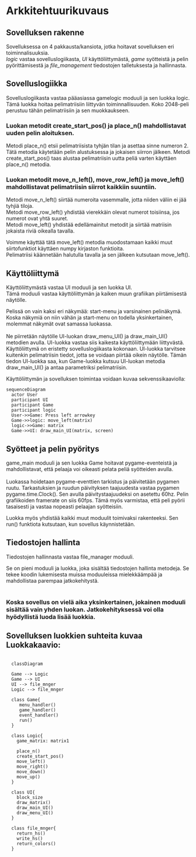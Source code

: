 # Arkkitehtuurikuvaus

## Sovelluksen rakenne

Sovelluksessa on 4 pakkausta/kansiota, jotka hoitavat sovelluksen eri toiminnalisuuksia.
<br/>
_logic_ vastaa sovelluslogiikasta, _UI_ käyttöliittymästä, _game_ syötteistä ja pelin pyörittämisestä ja _file_management_ tiedostojen talletuksesta ja hallinnasta.

## Sovelluslogiikka

Sovelluslogiikasta vastaa pääasiassa gamelogic moduuli ja sen luokka logic.
Tämä luokka hoitaa pelimatriisiin liittyvän toiminnallisuuden. Koko 2048-peli perustuu tähän pelimatriisiin ja sen muokkaukseen.

### Luokan metodit create_start_pos() ja place_n() mahdollistavat uuden pelin aloituksen. 

Metodi place_n() etsii pelimatriisista tyhjän tilan ja asettaa sinne numeron 2. Tätä metodia käytetään pelin alustuksessa ja jokaisen siirron jälkeen. Metodi create_start_pos() taas alustaa pelimatriisin uutta peliä varten käyttäen place_n() metodia.

### Luokan metodit move_n_left(), move_row_left() ja move_left() mahdollistavat pelimatriisin siirrot kaikkiin suuntiin.

Metodi move_n_left() siirtää numeroita vasemmalle, jotta niiden väliin ei jää tyhjiä tiloja.
<br/>
Metodi move_row_left() yhdistää vierekkäin olevat numerot toisiinsa, jos numerot ovat yhtä suuret.
<br/>
Metodi move_left() yhdistää edellämainitut metodit ja siirtää matriisin jokaista riviä oikealla tavalla.

Voimme käyttää tätä move_left() metodia muodostamaan kaikki muut siirtofunktiot käyttäen numpy kirjaston funktioita.
<br/>
Pelimatriisi käännetään halutulla tavalla ja sen jälkeen kutsutaan move_left().

## Käyttöliittymä

Käyttöliittymästä vastaa UI moduuli ja sen luokka UI.
</br>
Tämä moduuli vastaa käyttöliittymän ja kaiken muun grafiikan piirtämisestä näytölle.

Pelissä on vain kaksi eri näkymää: start-menu ja varsinainen pelinäkymä. Koska näkymiä on niin vähän ja start-menu on todella yksinkertainen, molemmat näkymät ovat samassa luokassa.
</br>
</br>
Ne piirretään näytölle UI-luokan draw_menu_UI() ja draw_main_UI() metodien avulla.
UI-luokka vastaa siis kaikesta käyttöliittymään liittyvästä. Käyttöliittymä on eristetty sovelluslogiikasta kokonaan. UI-luokka tarvitsee kuitenkin pelimatriisin tiedot, jotta se voidaan piirtää oikein näytölle. Tämän tiedon UI-luokka saa, kun Game-luokka kutsuu UI-luokan metodia draw_main_UI() ja antaa parametriksi pelimatriisin.

Käyttöliittymän ja sovelluksen toimintaa voidaan kuvaa sekvenssikaaviolla:

```mermaid
sequenceDiagram
  actor User
  participant UI
  participant Game
  participant logic
  User->>Game: Press left arrowkey
  Game->>logic: move_left(matrix)
  logic->>Game: matrix
  Game->>UI: draw_main_UI(matrix, screen)
```
  

## Syötteet ja pelin pyöritys

game_main moduuli ja sen luokka Game hoitavat pygame-eventeistä ja mahdollistavat, että pelaaja voi oikeasti pelata peliä syötteiden avulla.
<br/>
<br/>
Luokassa hoidetaan pygame-eventtien tarkistus ja päivitetään pygamen ruutu. Tarkastuksien ja ruudun päivityksen taajuudesta vastaa pygamen pygame.time.Clock(). Sen avulla päivitystaajuudeksi on asetettu 60hz. Pelin grafiikoiden framerate on siis 60fps. Tämä myös varmistaa, että peli pyörii tasaisesti ja vastaa nopeasti pelaajan syötteisiin.

Luokka myös yhdistää kaikki muut moduulit toimivaksi rakenteeksi. Sen run() funktiota kutsutaan, kun sovellus käynnistetään.

## Tiedostojen hallinta

Tiedostojen hallinnasta vastaa file_manager moduuli.

Se on pieni moduuli ja luokka, joka sisältää tiedostojen hallinta metodeja. Se tekee koodin lukemisesta muissa moduuleissa mielekkäämpää ja mahdollistaa parempaa jatkokehitystä.
<br/>
<br/>
### Koska sovellus on vielä aika yksinkertainen, jokainen moduuli sisältää vain yhden luokan. Jatkokehityksessä voi olla hyödyllistä luoda lisää luokkia.

## Sovelluksen luokkien suhteita kuvaa Luokkakaavio:

```mermaid

  classDiagram
  
  Game --> Logic
  Game --> UI
  UI --> file_mnger
  Logic --> file_mnger
  
  class Game{
     menu_handler()
     game_handler()
     event_handler()
     run()
  }
  
  class Logic{
    game_matrix: matrix1
    
    place_n()
    create_start_pos()
    move_left()
    move_right()
    move_down()
    move_up()
  }
  
  class UI{
    block_size
    draw_matrix()
    draw_main_UI()
    draw_menu_UI()
  }
  
  class file_mnger{
    return_hs()
    write_hs()
    return_colors()
  }

```
